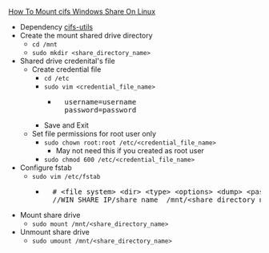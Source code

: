[How To Mount cifs Windows Share On Linux](https://linuxize.com/post/how-to-mount-cifs-windows-share-on-linux/) <br />

* Dependency [cifs-utils](https://github.com/Cuates/ubuntuinstall/tree/main/systemshare/cifs)
* Create the mount shared drive directory
  * `cd /mnt`
  * `sudo mkdir <share_directory_name>`
* Shared drive credenital's file
  * Create credential file
    * `cd /etc`
    * `sudo vim <credential_file_name>`
      * <pre>
          username=username
          password=password
        </pre>
    * Save and Exit
  * Set file permissions for root user only
    * `sudo chown root:root /etc/<credential_file_name>`
      * May not need this if you created as root user
    * `sudo chmod 600 /etc/<credential_file_name>`
* Configure fstab
  * `sudo vim /etc/fstab`
    * <pre>
        # &#60;file system&#62; &#60;dir&#62; &#60;type&#62; &#60;options&#62; &#60;dump&#62; &#60;pass&#62;
        //WIN_SHARE_IP/share_name  /mnt/&#60;share_directory_name&#62;  cifs  credentials=/etc/&#60;credential_file_name&#62;,file_mode=0777,dir_mode=0777 0 0
      </pre>
* Mount share drive
  * `sudo mount /mnt/<share_directory_name>`
* Unmount share drive
  * `sudo umount /mnt/<share_directory_name>`
